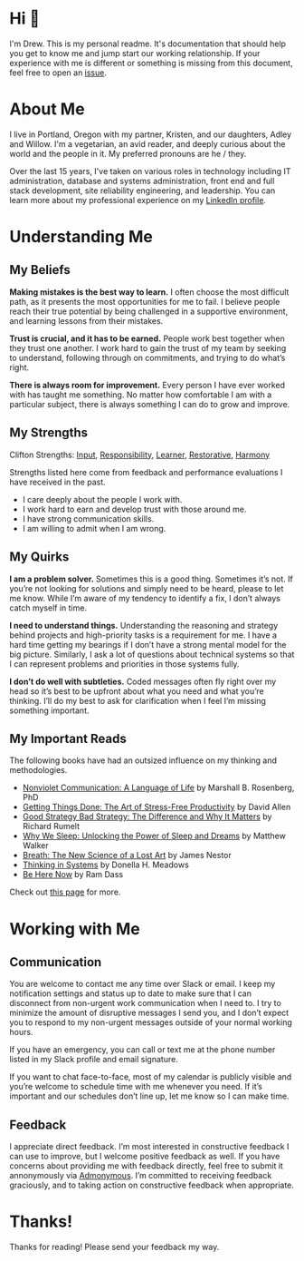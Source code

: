 # Hi  👋
I'm Drew. This is my personal readme. It's documentation that should help you get to know me and jump start our working relationship. If your experience with me is different or something is missing from this document, feel free to open an [issue](https://github.com/dstokes/README/issues).

# About Me
I live in Portland, Oregon with my partner, Kristen, and our daughters, Adley and Willow. I'm a vegetarian, an avid reader, and deeply curious about the world and the people in it. My preferred pronouns are he / they. 

Over the last 15 years, I've taken on various roles in technology including IT administration, database and systems administration, front end and full stack development, site reliability engineering, and leadership. You can learn more about my professional experience on my [LinkedIn profile](https://www.linkedin.com/in/drewstokes/).

# Understanding Me
## My Beliefs
**Making mistakes is the best way to learn.** I often choose the most difficult path, as it presents the most opportunities for me to fail. I believe people reach their true potential by being challenged in a supportive environment, and learning lessons from their mistakes.

**Trust is crucial, and it has to be earned.** People work best together when they trust one another. I work hard to gain the trust of my team by seeking to understand, following through on commitments, and trying to do what’s right.

**There is always room for improvement.**  Every person I have ever worked with has taught me something. No matter how comfortable I am with a particular subject, there is always something I can do to grow and improve.

## My Strengths
Clifton Strengths: [Input](https://www.gallup.com/cliftonstrengths/en/252278/input-theme.aspx), [Responsibility](https://www.gallup.com/cliftonstrengths/en/252320/responsibility-theme.aspx), [Learner](https://www.gallup.com/cliftonstrengths/en/252293/learner-theme.aspx), [Restorative](https://www.gallup.com/cliftonstrengths/en/252323/restorative-theme.aspx), [Harmony](https://www.gallup.com/cliftonstrengths/en/252254/harmony-theme.aspx)

Strengths listed here come from feedback and performance evaluations I have received in the past.

* I care deeply about the people I work with.
* I work hard to earn and develop trust with those around me.
* I have strong communication skills.
* I am willing to admit when I am wrong.

## My Quirks
**I am a problem solver.** Sometimes this is a good thing. Sometimes it’s not. If you’re not looking for solutions and simply need to be heard, please to let me know. While I’m aware of my tendency to identify a fix, I don’t always catch myself in time.

**I need to understand things.** Understanding the reasoning and strategy behind projects and high-priority tasks is a requirement for me. I have a hard time getting my bearings if I don’t have a strong mental model for the big picture. Similarly, I ask a lot of questions about technical systems so that I can represent problems and priorities in those systems fully.

**I don’t do well with subtleties.** Coded messages often fly right over my head so it’s best to be upfront about what you need and what you’re thinking. I’ll do my best to ask for clarification when I feel I’m missing something important.

## My Important Reads
The following books have had an outsized influence on my thinking and methodologies.

* [Nonviolet Communication: A Language of Life](https://bookshop.org/p/books/nonviolent-communication-a-language-of-life-life-changing-tools-for-healthy-relationships-marshall-b-rosenberg/10180253?ean=9781892005281) by Marshall B. Rosenberg, PhD
* [Getting Things Done: The Art of Stress-Free Productivity](https://bookshop.org/p/books/getting-things-done-the-art-of-stress-free-productivity-david-allen/15540042?ean=9780143126560) by David Allen
* [Good Strategy Bad Strategy: The Difference and Why It Matters](https://bookshop.org/p/books/good-strategy-bad-strategy-the-difference-and-why-it-matters-richard-rumelt/9791956?ean=9780307886231) by Richard Rumelt
* [Why We Sleep: Unlocking the Power of Sleep and Dreams](https://bookshop.org/p/books/why-we-sleep-unlocking-the-power-of-sleep-and-dreams-matthew-walker/6692951?ean=9781501144325) by Matthew Walker
* [Breath: The New Science of a Lost Art](https://bookshop.org/p/books/breath-the-new-science-of-a-lost-art-james-nestor/14206323?ean=9780735213616) by James Nestor
* [Thinking in Systems](https://bookshop.org/p/books/thinking-in-systems-international-bestseller-donella-meadows/8755142?ean=9781603580557) by Donella H. Meadows
* [Be Here Now](https://bookshop.org/p/books/be-here-now-ram-dass/6556749?ean=9780517543054) by Ram Dass

Check out [this page](https://drewstokes.com/books) for more.

# Working with Me
## Communication
You are welcome to contact me any time over Slack or email. I keep my notification settings and status up to date to make sure that I can disconnect from non-urgent work communication when I need to. I try to minimize the amount of disruptive messages I send you, and I don’t expect you to respond to my non-urgent messages outside of your normal working hours.

If you have an emergency, you can call or text me at the phone number listed in my Slack profile and email signature.

If you want to chat face-to-face, most of my calendar is publicly visible and you’re welcome to schedule time with me whenever you need. If it’s important and our schedules don’t line up, let me know so I can make time.

## Feedback
I appreciate direct feedback. I’m most interested in constructive feedback I can use to improve, but I welcome positive feedback as well. If you have concerns about providing me with feedback directly, feel free to submit it annonymously via [Admonymous](https://www.admonymous.co/dstokes). I’m committed to receiving feedback graciously, and to taking action on constructive feedback when appropriate.

# Thanks!
Thanks for reading! Please send your feedback my way.
